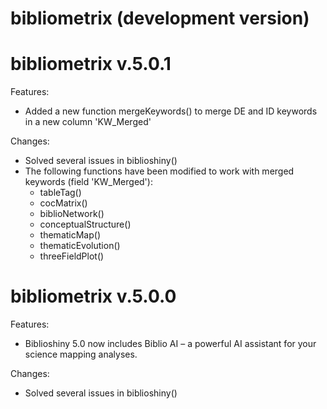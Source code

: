 # bibliometrix (development version)

# bibliometrix v.5.0.1 

Features:
* Added a new function mergeKeywords() to merge DE and ID keywords in a new column 'KW_Merged'

Changes:
* Solved several issues in biblioshiny()
* The following functions have been modified to work with merged keywords (field 'KW_Merged'): 
  - tableTag()
  - cocMatrix()
  - biblioNetwork()
  - conceptualStructure()
  - thematicMap()
  - thematicEvolution()
  - threeFieldPlot()


# bibliometrix v.5.0.0

Features:
* Biblioshiny 5.0 now includes Biblio AI – a powerful AI assistant for your science mapping analyses.

Changes:
* Solved several issues in biblioshiny()
